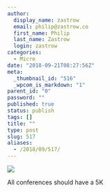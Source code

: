 ```yaml
---
author:
  display_name: zastrow
  email: philip@zastrow.co
  first_name: Philip
  last_name: Zastrow
  login: zastrow
categories:
  - Micro
date: "2018-09-21T08:27:56Z"
meta:
  _thumbnail_id: "516"
  _wpcom_is_markdown: "1"
parent_id: "0"
password: ""
published: true
status: publish
tags: []
title: ""
type: post
slug: 517
aliases:
  - /2018/09/517/
---
```

<p><img src="/assets/2018/09/IMG_2794.jpg" class="size-full" /></p>
<p>All conferences should have a 5K</p>
